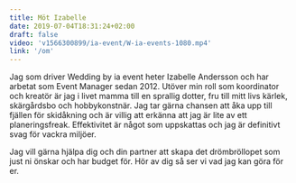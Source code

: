 ```yaml
---
title: Möt Izabelle
date: 2019-07-04T18:31:24+02:00
draft: false
video: 'v1566300899/ia-event/W-ia-events-1080.mp4'
link: '/om'
---
```


Jag som driver Wedding by ia event heter Izabelle Andersson och har arbetat som
Event Manager sedan 2012. Utöver min roll som koordinator och kreatör är jag i
livet mamma till en sprallig dotter, fru till mitt livs kärlek, skärgårdsbo och
hobbykonstnär. Jag tar gärna chansen att åka upp till fjällen för skidåkning och
är villig att erkänna att jag är lite av ett planeringsfreak. Effektivitet är
något som uppskattas och jag är definitivt svag för vackra miljöer.

Jag vill gärna hjälpa dig och din partner att skapa det drömbröllopet som just
ni önskar och har budget för. Hör av dig så ser vi vad jag kan göra för er.
